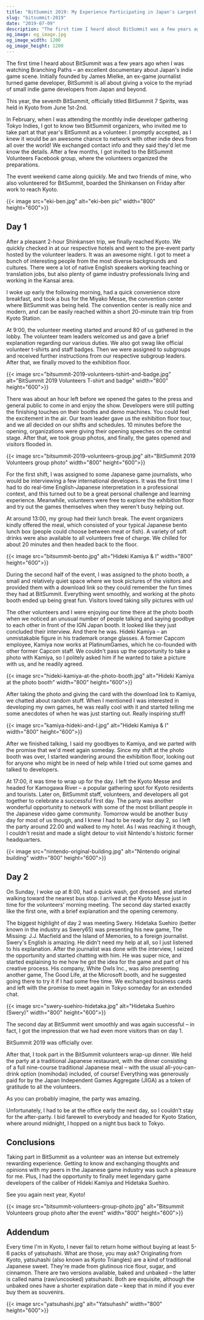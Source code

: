```yaml
---
title: "BitSummit 2019: My Experience Participating in Japan's Largest Indie Game Show as a Volunteer"
slug: "bitsummit-2019"
date: "2019-07-09"
description: "The first time I heard about BitSummit was a few years ago when I was watching Branching Paths – an excellent documentary about Japan's indie game scene. Initially founded by James Mielke, an ex-game journalist turned game developer, BitSummit is all about giving a voice to the myriad of small indie game developers from Japan and beyond."
og_image: og_image.jpg
og_image_width: 1200
og_image_height: 1200
---
```


The first time I heard about BitSummit was a few years ago when I was watching Branching Paths – an excellent documentary about Japan's indie game scene. Initially founded by James Mielke, an ex-game journalist turned game developer, BitSummit is all about giving a voice to the myriad of small indie game developers from Japan and beyond. 

This year, the seventh BitSummit, officially titled BitSummit 7 Spirits, was held in Kyoto from June 1st-2nd.

In February, when I was attending the monthly indie developer gathering Tokyo Indies, I got to know two BitSummit organizers, who invited me to take part at that year's BitSummit as a volunteer. I promptly accepted, as I knew it would be an awesome chance to network with other indie devs from all over the world! We exchanged contact info and they said they'd let me know the details. After a few months, I got invited to the BitSummit Volunteers Facebook group, where the volunteers organized the preparations.

The event weekend came along quickly. Me and two friends of mine, who also volunteered for BitSummit, boarded the Shinkansen on Friday after work to reach Kyoto.

{{< image src="eki-ben.jpg" alt="eki-ben pic" width="800" height="600">}}

## Day 1

After a pleasant 2-hour Shinkansen trip, we finally reached Kyoto. We quickly checked in at our respective hotels and went to the pre-event party hosted by the volunteer leaders. It was an awesome night. I got to meet a bunch of interesting people from the most diverse backgrounds and cultures. There were a lot of native English speakers working teaching or translation jobs, but also plenty of game industry professionals living and working in the Kansai area. 

I woke up early the following morning, had a quick convenience store breakfast, and took a bus for the Miyako Messe, the convention center where BitSummit was being held. The convention center is really nice and modern, and can be easily reached within a short 20-minute train trip from Kyoto Station. 

At 9:00, the volunteer meeting started and around 80 of us gathered in the lobby. The volunteer team leaders welcomed us and gave a brief explanation regarding our various duties. We also got swag like official volunteer t-shirts and staff badges. Then we were assigned to subgroups and received further instructions from our respective subgroup leaders. After that, we finally moved to the exhibition floor.

{{< image src="bitsummit-2019-volunteers-tshirt-and-badge.jpg" alt="BitSummit 2019 Volunteers T-shirt and badge" width="800" height="600">}}

There was about an hour left before we opened the gates to the press and general public to come in and enjoy the show. Developers were still putting the finishing touches on their booths and demo machines. You could feel the excitement in the air. Our team leader gave us the exhibition floor tour, and we all decided on our shifts and schedules. 10 minutes before the opening, organizations were giving their opening speeches on the central stage. After that, we took group photos, and finally, the gates opened and visitors flooded in.

{{< image src="bitsummit-2019-volunteers-group.jpg" alt="BitSummit 2019 Volunteers group photo" width="800" height="600">}}

For the first shift, I was assigned to some Japanese game journalists, who would be interviewing a few international developers. It was the first time I had to do real-time English-Japanese interpretation in a professional context, and this turned out to be a great personal challenge and learning experience. Meanwhile, volunteers were free to explore the exhibition floor and try out the games themselves when they weren't busy helping out.

At around 13:00, my group had their lunch break. The event organizers kindly offered the meal, which consisted of your typical Japanese bento lunch box (people could choose between meat or fish). A variety of soft drinks were also available to all volunteers free of charge. We chilled for about 20 minutes and then headed back to the floor.

{{< image src="bitsummit-bento.jpg" alt="Hideki Kamiya & I" width="800" height="600">}}

During the second half of the event, I was assigned to the photo booth, a small and relatively quiet space where we took pictures of the visitors and provided them with a download link so they could remember the fun times they had at BitSummit. Everything went smoothly, and working at the photo booth ended up being great fun. Visitors loved taking silly pictures with us!

The other volunteers and I were enjoying our time there at the photo booth when we noticed an unusual number of people talking and saying goodbye to each other in front of the IGN Japan booth. It looked like they just concluded their interview. And there he was. Hideki Kamiya – an unmistakable figure in his trademark orange glasses. A former Capcom employee, Kamiya now works at PlatinumGames, which he co-founded with other former Capcom staff. We couldn't pass up the opportunity to take a photo with Kamiya, so I politely asked him if he wanted to take a picture with us, and he readily agreed. 

{{< image src="hideki-kamiya-at-the-photo-booth.jpg" alt="Hideki Kamiya at the photo booth" width="800" height="600">}}

After taking the photo and giving the card with the download link to Kamiya, we chatted about random stuff. When I mentioned I was interested in developing my own games, he was really cool with it and started telling me some anecdotes of when he was just starting out. Really inspiring stuff!

{{< image src="kamiya-hideki-and-I.jpg" alt="Hideki Kamiya & I" width="800" height="600">}}

After we finished talking, I said my goodbyes to Kamiya, and we parted with the promise that we'd meet again someday. Since my shift at the photo booth was over, I started wandering around the exhibition floor, looking out for anyone who might be in need of help while I tried out some games and talked to developers.  

At 17:00, it was time to wrap up for the day. I left the Kyoto Messe and headed for Kamogawa River – a  popular gathering spot for Kyoto residents and tourists. Later on, BitSummit staff, volunteers, and developers all got together to celebrate a successful first day. The party was another wonderful opportunity to network with some of the most brilliant people in the Japanese video game community. Tomorrow would be another busy day for most of us though, and I knew I had to be ready for day 2, so I left the party around 22.00 and walked to my hotel. As I was reaching it though, I couldn't resist and made a slight detour to visit Nintendo's historic former headquarters.

{{< image src="nintendo-original-building.jpg" alt="Nintendo original building" width="800" height="600">}}

## Day 2

On Sunday, I woke up at 8:00, had a quick wash, got dressed, and started walking toward the nearest bus stop. I arrived at the Kyoto Messe just in time for the volunteers' morning meeting. The second day started exactly like the first one, with a brief explanation and the opening ceremony.

The biggest highlight of day 2 was meeting Swery. Hidetaka Suehiro (better known in the industry as Swery65) was presenting his new game, The Missing: J.J. Macfield and the Island of Memories, to a foreign journalist. Swery's English is amazing. He didn't need my help at all, so I just listened to his explanation. After the journalist was done with the interview, I seized the opportunity and started chatting with him. He was super nice, and started explaining to me how he got the idea for the game and part of his creative process. His company, White Owls Inc., was also presenting another game, The Good Life, at the Microsoft booth, and he suggested going there to try it if I had some free time. We exchanged business cards and left with the promise to meet again in Tokyo someday for an extended chat.

{{< image src="swery-suehiro-hidetaka.jpg" alt="Hidetaka Suehiro (Swery)" width="800" height="600">}}

The second day at BitSummit went smoothly and was again successful – in fact, I got the impression that we had even more visitors than on day 1. 

BitSummit 2019 was officially over.

After that, I took part in the BitSummit volunteers wrap-up dinner. We held the party at a traditional Japanese restaurant, with the dinner consisting of a full nine-course traditional Japanese meal – with the usual all-you-can-drink option (nomihodai) included, of course! Everything was generously paid for by the Japan Independent Games Aggregate (JIGA) as a token of gratitude to all the volunteers. 

As you can probably imagine, the party was amazing.

Unfortunately, I had to be at the office early the next day, so I couldn't stay for the after-party. I bid farewell to everybody and headed for Kyoto Station, where around midnight, I hopped on a night bus back to Tokyo.

## Conclusions

Taking part in BitSummit as a volunteer was an intense but extremely rewarding experience. Getting to know and exchanging thoughts and opinions with my peers in the Japanese game industry was such a pleasure for me. Plus, I had the opportunity to finally meet legendary game developers of the caliber of Hideki Kamiya and Hidetaka Suehiro.

See you again next year, Kyoto!

{{< image src="bitsummit-volunteers-group-photo.jpg" alt="Bitsummit Volunteers group photo after the event" width="800" height="600">}}

## Addendum

Every time I'm in Kyoto, I never fail to return home without buying at least 5-6 packs of yatsuhashi. What are those, you may ask? Originating from Kyoto, yatsuhashi (also known as Kyoto Triangles) are a kind of traditional Japanese sweet. They're made from glutinous rice flour, sugar, and cinnamon. There are two versions available, baked and unbaked – the latter is called nama (raw/uncooked) yatsuhashi. Both are exquisite, although the unbaked ones have a shorter expiration date – keep that in mind if you ever buy them as souvenirs.

{{< image src="yatsuhashi.jpg" alt="Yatsuhashi" width="800" height="600">}}
